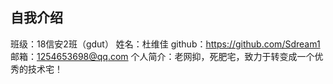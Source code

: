 
<!--
**Sdream1/Sdream1** is a ✨ _special_ ✨ repository because its `README.md` (this file) appears on your GitHub profile.

Here are some ideas to get you started:

- 🔭 I’m currently working on ...
- 🌱 I’m currently learning ...
- 👯 I’m looking to collaborate on ...
- 🤔 I’m looking for help with ...
- 💬 Ask me about ...
- 📫 How to reach me: ...
- 😄 Pronouns: ...
- ⚡ Fun fact: ...
-->
## 自我介绍
 班级：18信安2班（gdut）
 姓名：杜维佳
 github：https://github.com/Sdream1
 邮箱：1254653698@qq.com
 个人简介：老网抑，死肥宅，致力于转变成一个优秀的技术宅！

